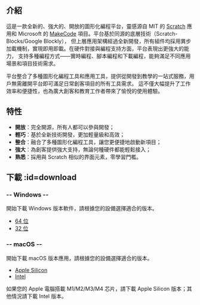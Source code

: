 ## 介紹

這是一款全新的、強大的、開放的圖形化編程平台，靈感源自 MIT 的 [Scratch](https://scratch.mit.edu) 應用和 
Microsoft 的 [MakeCode](https://microsoft.com/makecode) 項目。平台基於同源的底層技術（Scratch-Blocks/Google Blockly），
但上層應用架構經過全新開發，所有組件均採用異步加載機制，實現即用即載。在硬件對接與編程支持方面，平台表現出更強大的能力，
支持多種編程方式——實時編程、腳本編程和下載編程，能夠滿足不同應用場景和項目技術需求。

平台整合了多種圖形化編程工具和應用工具，提供從開發到教學的一站式服務，用戶無需離開平台即可滿足日常創客項目的所有工具需求。
這不僅大幅提升了工作效率和便捷性，也為廣大創客和教育工作者帶來了愉悅的使用體驗。

## 特性

- **開放**：完全開源，所有人都可以參與開發；
- **輕巧**：基於全新技術開發，更加輕量級和高效；
- **整合**：融合了多種圖形化編程工具，讓您更便捷地啟動新項目；
- **強大**：為創客提供強大支持，無論何種硬件都能輕鬆接入；
- **熟悉**：採用與 Scratch 相似的界面元素，零學習門檻。

## 下載 :id=download

<!-- select:start -->
<!-- select-menu-labels: 操作系統 -->

### -- Windows --

開始下載 Windows 版本軟件，請根據您的設備選擇適合的版本。

- [64 位](https://github.com/BlockCodeLab/playgrounds-app/releases/download/v1.0.0/BlockCodePlaygrounds-win-x64-1.0.0.zip)
- [32 位](https://github.com/BlockCodeLab/playgrounds-app/releases/download/v1.0.0/BlockCodePlaygrounds-win-ia32-1.0.0.zip)

### -- macOS --

開始下載 macOS 版本應用，請根據您的設備選擇適合的版本。

- [Apple Silicon](https://github.com/BlockCodeLab/playgrounds-app/releases/download/v1.0.0/BlockCodePlaygrounds-macos-arm64-1.0.0.zip)
- [Intel](https://github.com/BlockCodeLab/playgrounds-app/releases/download/v1.0.0/BlockCodePlaygrounds-macos-x64-1.0.0.zip)

如果您的 Apple 電腦搭載 M1/M2/M3/M4 芯片，請下載 Apple Silicon 版本；其他情況請下載 Intel 版本。

<!-- select:end -->
